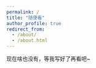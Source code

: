 ```yaml
---
permalink: /
title: "随便看"
author_profile: true
redirect_from: 
  - /about/
  - /about.html
---
```


现在啥也没有，等我写好了再看吧~
